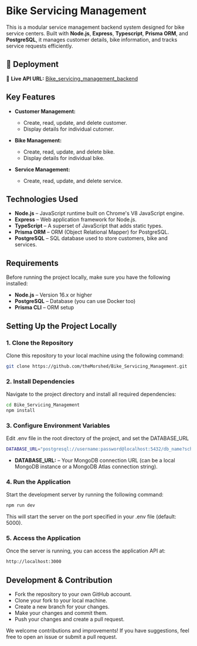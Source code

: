 # Bike Servicing Management

This is a modular service management backend system designed for bike service centers. Built with **Node.js**, **Express**, **Typescript**, **Prisma ORM**, and **PostgreSQL**, it manages customer details, bike information, and tracks service requests efficiently.

## 🚀 Deployment

🔗 **Live API URL:** [Bike_servicing_management_backend](https://bikeservicingmanagement.vercel.app/)

## Key Features

-   **Customer Management:**

    -   Create, read, update, and delete customer.
    -   Display details for individual cutomer.

-   **Bike Management:**

    -   Create, read, update, and delete bike.
    -   Display details for individual bike.

-   **Service Management:**

    -   Create, read, update, and delete service.

## Technologies Used

-   **Node.js** – JavaScript runtime built on Chrome's V8 JavaScript engine.
-   **Express** – Web application framework for Node.js.
-   **TypeScript** – A superset of JavaScript that adds static types.
-   **Prisma ORM** – ORM (Object Relational Mapper) for PostgreSQL.
-   **PostgreSQL** – SQL database used to store customers, bike and services.

## Requirements

Before running the project locally, make sure you have the following installed:

-   **Node.js** – Version 16.x or higher
-   **PostgreSQL** – Database (you can use Docker too)
-   **Prisma CLI** – ORM setup

## Setting Up the Project Locally

### 1. Clone the Repository

Clone this repository to your local machine using the following command:

```bash
git clone https://github.com/theMorshed/Bike_Servicing_Management.git
```

### 2. Install Dependencies

Navigate to the project directory and install all required dependencies:

```bash
cd Bike_Servicing_Management
npm install
```

### 3. Configure Environment Variables

Edit .env file in the root directory of the project, and set the DATABASE_URL

```bash
DATABASE_URL="postgresql://username:password@localhost:5432/db_name?schema=public"
```

-   **DATABASE_URL:** – Your MongoDB connection URL (can be a local MongoDB instance or a MongoDB Atlas connection string).

### 4. Run the Application

Start the development server by running the following command:

```bash
npm run dev
```

This will start the server on the port specified in your .env file (default: 5000).

### 5. Access the Application

Once the server is running, you can access the application API at:

```bash
http://localhost:3000
```

## Development & Contribution

-   Fork the repository to your own GitHub account.
-   Clone your fork to your local machine.
-   Create a new branch for your changes.
-   Make your changes and commit them.
-   Push your changes and create a pull request.

We welcome contributions and improvements! If you have suggestions, feel free to open an issue or submit a pull request.